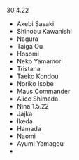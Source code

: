 30.4.22
- Akebi Sasaki
- Shinobu Kawanishi
- Nagura
- Taiga Ou
- Hosomi
- Neko Yamamori
- Tristana
- Taeko Kondou
- Noriko Isobe
- Maus Commander
- Alice Shimada
- Nina
1.5.22
- Jajka
- Ikeda
- Hamada
- Naomi
- Ayumi Yamagou
- 